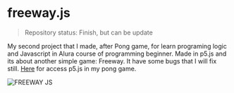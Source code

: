 # freeway.js
>Repository status: Finish, but can be update

My second project that I made, after Pong game, for learn programing logic and Javascript in Alura course of programming beginner. Made in p5.js and its about another simple game: Freeway. It have some bugs that I will fix still. [Here](https://editor.p5js.org/DiegoF-G/sketches/r6MA0dd54) for access p5.js in my pong game.

![FREEWAY JS](https://github.com/DiegoF-G/freeway.js/assets/108773248/541f8100-108e-4404-a184-9e0978d139cc)





